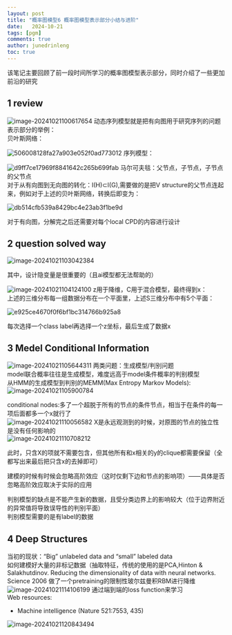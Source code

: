 ```yaml
---
layout: post
title: "概率图模型6 概率图模型表示部分小结与进阶"
date:   2024-10-21
tags: [pgm]
comments: true
author: junedrinleng
toc: true
---
```


该笔记主要回顾了前一段时间所学习的概率图模型表示部分，同时介绍了一些更加前沿的研究
<!-- more -->
## 1 review
![image-20241021100617654](https://raw.githubusercontent.com/JuneDrinleng/JuneDrinleng.github.io/main/img/2024-10-21-PGM_6_Advanced_PGM/image-20241021100617654.png)
动态序列模型就是把有向图用于研究序列的问题  
表示部分的举例：  
贝叶斯网络：   

![506008128fa27a903e052f0ad773012](https://raw.githubusercontent.com/JuneDrinleng/JuneDrinleng.github.io/main/img/2024-10-21-PGM_6_Advanced_PGM/506008128fa27a903e052f0ad773012.jpg)
序列模型：  

![d9ff7ce17969f8841642c265b699fab](https://raw.githubusercontent.com/JuneDrinleng/JuneDrinleng.github.io/main/img/2024-10-21-PGM_6_Advanced_PGM/d9ff7ce17969f8841642c265b699fab.jpg)
马尔可夫毯：父节点，子节点，子节点的父节点  
对于从有向图到无向图的转化：I(H)⊂I(G),需要做的是把V structure的父节点连起来，例如对于上述的贝叶斯网络，转换后即变为：  

![db514cfb539a8429bc4e23ab3f1be9d](https://raw.githubusercontent.com/JuneDrinleng/JuneDrinleng.github.io/main/img/2024-10-21-PGM_6_Advanced_PGM/db514cfb539a8429bc4e23ab3f1be9d.jpg)

对于有向图，分解完之后还需要对每个local CPD的内容进行设计  
## 2 question solved way
![image-20241021103042384](https://raw.githubusercontent.com/JuneDrinleng/JuneDrinleng.github.io/main/img/2024-10-21-PGM_6_Advanced_PGM/image-20241021103042384.png)

其中，设计隐变量是很重要的（且ai模型都无法帮助的）  

![image-20241021104124100](https://raw.githubusercontent.com/JuneDrinleng/JuneDrinleng.github.io/main/img/2024-10-21-PGM_6_Advanced_PGM/image-20241021104124100.png)
z用于降维，C用于混合模型，最终得到x：  
上述的三维分布每一组数据分布在一个平面里，上述S三维分布中有5个平面：  

![e925ce4670f0f6bf1bc314766b925a8](https://raw.githubusercontent.com/JuneDrinleng/JuneDrinleng.github.io/main/img/2024-10-21-PGM_6_Advanced_PGM/e925ce4670f0f6bf1bc314766b925a8.jpg)

   

每次选择一个class label再选择一个z坐标，最后生成了数据x  

## 3 Medel Conditional Information
![image-20241021105644311](https://raw.githubusercontent.com/JuneDrinleng/JuneDrinleng.github.io/main/img/2024-10-21-PGM_6_Advanced_PGM/image-20241021105644311.png)
两类问题：生成模型/判别问题  
model联合概率往往是生成模型，难度远高于model条件概率的判别模型  
从HMM的生成模型到判别的MEMM(Max Entropy Markov Models):  
![image-20241021105900784](https://raw.githubusercontent.com/JuneDrinleng/JuneDrinleng.github.io/main/img/2024-10-21-PGM_6_Advanced_PGM/image-20241021105900784.png)

conditional nodes:多了一个超脱于所有的节点的条件节点，相当于在条件的每一项后面都多一个x就行了  
![image-20241021110056582](https://raw.githubusercontent.com/JuneDrinleng/JuneDrinleng.github.io/main/img/2024-10-21-PGM_6_Advanced_PGM/image-20241021110056582.png)
X是永远观测到的时候，对原图的节点的独立性是没有任何影响的  
![image-20241021110708212](https://raw.githubusercontent.com/JuneDrinleng/JuneDrinleng.github.io/main/img/2024-10-21-PGM_6_Advanced_PGM/image-20241021110708212.png)

此时，只含X的项就不需要包含，但其他所有和x相关的y的clique都需要保留（全都写出来最后把只含x的去掉即可）  

建模的时候有时候会忽略高阶效应（这时仅剩下边和节点的影响项）——具体是否忽略高阶效应取决于实际的应用    



判别模型的缺点是不能产生新的数据，且受分类边界上的影响较大（位于边界附近的异常值将导致误导性的判别平面）  
判别模型需要的是有label的数据  

## 4 Deep Structures

当初的现状：“Big” unlabeled data and “small” labeled data  
如何建模好大量的非标记数据（抽取特征，传统的使用的是PCA,Hinton & Salakhutdinov. Reducing the dimensionality of data with neural networks. Science 2006 做了一个pretraining的限制性玻尔兹曼积RBM进行降维  
![image-20241021114106199](https://raw.githubusercontent.com/JuneDrinleng/JuneDrinleng.github.io/main/img/2024-10-21-PGM_6_Advanced_PGM/image-20241021114106199.png)
通过端到端的loss function来学习  
Web resources:  

- Machine intelligence (Nature 521:7553, 435)

![image-20241021120843494](https://raw.githubusercontent.com/JuneDrinleng/JuneDrinleng.github.io/main/img/2024-10-21-PGM_6_Advanced_PGM/image-20241021120843494.png)

